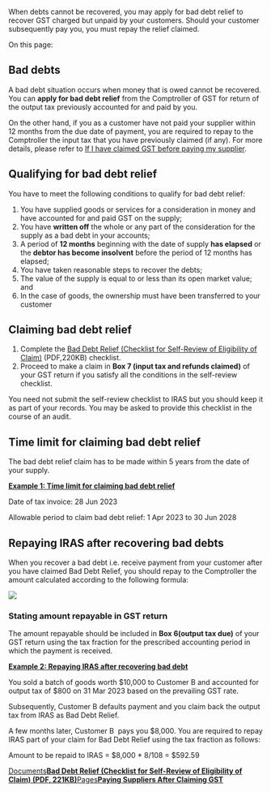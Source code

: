 When debts cannot be recovered, you may apply for bad debt relief to recover GST charged but unpaid by your customers. Should your customer subsequently pay you, you must repay the relief claimed.

On this page:

## Bad debts

A bad debt situation occurs when money that is owed cannot be recovered. You can **apply for bad debt relief** from the Comptroller of GST for return of the output tax previously accounted for and paid by you.

On the other hand, if you as a customer have not paid your supplier within 12 months from the due date of payment, you are required to repay to the Comptroller the input tax that you have previously claimed (if any). For more details, please refer to
[If I have claimed GST before paying my supplier](https://www.iras.gov.sg/taxes/goods-services-tax-(gst)/claiming-gst-(input-tax)/paying-suppliers-after-claiming-gst).

## Qualifying for bad debt relief

You have to meet the following conditions to qualify for bad debt relief:

1. You have supplied goods or services for a consideration in money and have accounted for and paid GST on the supply;
2. You have **written off** the whole or any part of the consideration for the supply as a bad debt in your accounts;
3. A period of **12 months** beginning with the date of supply **has elapsed** or the **debtor has become insolvent** before the period of 12 months has elapsed;
4. You have taken reasonable steps to recover the debts;
5. The value of the supply is equal to or less than its open market value; and
6. In the case of goods, the ownership must have been transferred to your customer

## Claiming bad debt relief

1. Complete the [Bad Debt Relief (Checklist for Self-Review of Eligibility of Claim)](https://www.iras.gov.sg/media/docs/default-source/uploadedfiles/bad-debt-relief-(checklist-for-self-review-of-eligibility-of-claim).pdf?sfvrsn=46c60fe_7 "Bad Debt Relief (Checklist for Self-Review of Eligibility of Claim)") (PDF,220KB) checklist.
2. Proceed to make a claim in **Box 7 (input tax and refunds claimed)** of your GST return if you satisfy all the conditions in the self-review checklist.

You need not submit the self-review checklist to IRAS but you should keep it as part of your records. You may be asked to provide this checklist in the course of an audit.

## Time limit for claiming bad debt relief

The bad debt relief claim has to be made within 5 years from the date of your supply.

[**Example 1: Time limit for claiming bad debt relief**](https://www.iras.gov.sg/taxes/goods-services-tax-(gst)/charging-gst-(output-tax)/common-scenarios---do-i-charge-gst/bad-debt-relief#example-1--time-limit-for-claiming-bad-debt-relief)

Date of tax invoice: 28 Jun 2023

Allowable period to claim bad debt relief: 1 Apr 2023 to 30 Jun 2028

## Repaying IRAS after recovering bad debts

When you recover a bad debt i.e. receive payment from your customer after you have claimed Bad Debt Relief, you should repay to the Comptroller the amount calculated according to the following formula:

![](https://www.iras.gov.sg/media/images/default-source/uploadedimages/pages/baddebts.png?sfvrsn=721f9c9c_0)

### Stating amount repayable in GST return

The amount repayable should be included in **Box 6(output tax due)** of your GST return using the tax fraction for the prescribed accounting period in which the payment is received.

[**Example 2: Repaying IRAS after recovering bad debt**](https://www.iras.gov.sg/taxes/goods-services-tax-(gst)/charging-gst-(output-tax)/common-scenarios---do-i-charge-gst/bad-debt-relief#example-2--repaying-iras-after-recovering-bad-debt)

You sold a batch of goods worth $10,000 to Customer B and accounted for output tax of $800 on 31 Mar 2023 based on the prevailing GST rate.

Subsequently, Customer B defaults payment and you claim back the output tax from IRAS as Bad Debt Relief.

A few months later, Customer B  pays you $8,000. You are required to repay IRAS part of your claim for Bad Debt Relief using the tax fraction as follows:

Amount to be repaid to IRAS = $8,000 \* 8/108 = $592.59

[Documents**Bad Debt Relief (Checklist for Self-Review of Eligibility of Claim) (PDF, 221KB)**](https://www.iras.gov.sg/media/docs/default-source/uploadedfiles/bad-debt-relief-(checklist-for-self-review-of-eligibility-of-claim).pdf?sfvrsn=46c60fe_7)[Pages**Paying Suppliers After Claiming GST**](https://www.iras.gov.sg/taxes/goods-services-tax-(gst)/claiming-gst-(input-tax)/paying-suppliers-after-claiming-gst)